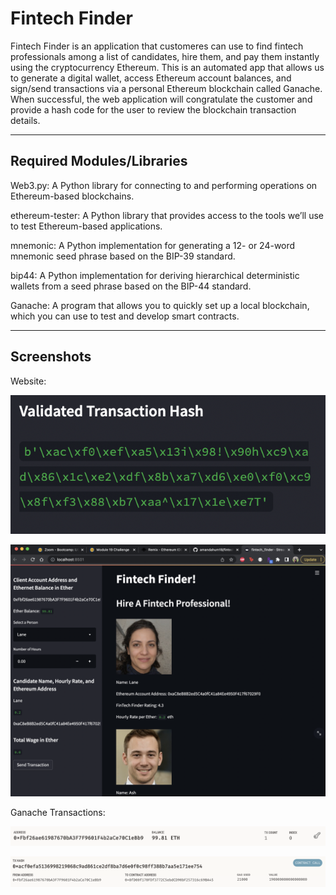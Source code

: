 # Fintech Finder

 Fintech Finder is an application that customeres can use to find fintech professionals among a list of candidates, hire them, and pay them instantly using the cryptocurrency Ethereum. This is an automated app that allows us to generate a digital wallet, access Ethereum account balances, and sign/send transactions via a personal Ethereum blockchain called Ganache. When successful, the web application will congratulate the customer and provide a hash code for the user to review the blockchain transaction details.

---

## Required Modules/Libraries

Web3.py: A Python library for connecting to and performing operations on Ethereum-based blockchains.

ethereum-tester: A Python library that provides access to the tools we’ll use to test Ethereum-based applications.

mnemonic: A Python implementation for generating a 12- or 24-word mnemonic seed phrase based on the BIP-39 standard.

bip44: A Python implementation for deriving hierarchical deterministic wallets from a seed phrase based on the BIP-44 standard.

Ganache: ​​A program that allows you to quickly set up a local blockchain, which you can use to test and develop smart contracts.

---

## Screenshots

Website:

![Screenshot_3](Screenshot_3.png)

![Screenshot_4](Screenshot_4.png)

Ganache Transactions:

![Screenshot_1](Screenshot_1.png)

![Screenshot_2](Screenshot_2.png)
